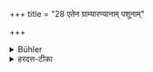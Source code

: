 +++
title = "28 एतेन ग्राम्यारण्यानाम् पशूनाम्"

+++

<details><summary>Bühler</summary>

28. By this (permission of the use of buffalo's meat) it has been declared that the meat of (other) tame and wild animals is fit to be offered.
</details>

<details><summary>हरदत्त-टीका</summary>

## सूत्रम्
एतेन ग्राम्यारण्यानां पशूनां मांसं मेध्यं व्याख्यातम् ॥२७॥  
## टिप्पनी
एतेन माहिषेण मांसेनाऽन्येषामपि ग्राम्याणामजादीनामारण्यानां च शशादीनां मांसं मेध्यं व्याख्यातम्-पितॄणां प्रीतिकरमिति । मेध्यग्रहणं प्रतिषिद्धानां मा भूदिति ॥ २७ ॥  


इत्यापस्तम्बधर्मसुत्रवृत्तौ द्वितीयप्रश्ने षोडशी कण्डिका ॥ १६ ॥
</details>
